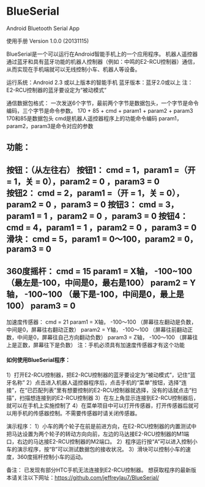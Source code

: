 BlueSerial
==========

Android Bluetooth Serial App

使用手册
Version 1.0.0  (20131115)

BlueSerial是一个可以运行在Android智能手机上的一个应用程序。
机器人遥控器通过蓝牙和具有蓝牙功能的机器人控制器（例如：中鸣的E2-RCU控制器）通信，
从而实现在手机端就可以无线控制小车、机器人等设备。

运行系统：Android 2.3 或以上版本的智能手机
蓝牙版本：蓝牙2.0或以上
注：E2-RCU控制器的蓝牙要设定为“被动模式”

通信数据包格式：
一次发送6个字节，最前两个字节是数据包头，一个字节是命令编码，三个字节是命令参数。
170 + 85 + cmd + param1 + param2 + param3
170和85是数据包头
cmd是机器人遥控器程序上的功能命令编码
param1，param2，param3是命令对应的参数

功能：
------------------------------------
按钮：（从左往右）
按钮1： cmd = 1，param1 =（开 = 1，关 = 0），param2 = 0 ，param3 = 0  
按钮2： cmd = 2，param1 =（开 = 1，关 = 0），param2 = 0 ，param3 = 0
按钮3： cmd = 3，param1 = 1 ，param2 = 0 ，param3 = 0
按钮4： cmd = 4，param1 = 1 ，param2 = 0 ，param3 = 0
滑块：   cmd = 5，param1 =  0～100，param2 = 0，param3 = 0
------------------------------------
360度摇杆：
cmd  = 15 
param1 = X轴， -100~100 （最左是-100，中间是0，最右是100）
param2 = Y轴， -100~100 （最下是-100，中间是0，最上是100）
param3 = 0  
------------------------------------
加速度传感器：
cmd = 21 
param1 = X轴， -100～100 （屏幕往左翻动是负数，中间是0，屏幕往右翻动正数）
param2 = Y轴， -100～100 （屏幕往前翻动正数，中间是0，屏幕往自己方向翻动负数）
param3 = Z轴， -100～100 （屏幕往上是正数，屏幕往下是负数）
注：手机必须具有加速度传感器才有这个功能




<h4>如何使用BlueSerial程序：</h4>
1）打开E2-RCU控制器，把E2-RCU控制器的蓝牙要设定为“被动模式”，记住“蓝牙名称”
2）点击进入机器人遥控器程序后，点击手机的“菜单”按钮，选择“连接”，在“已匹配列表”里有想要控制的E2-RCU控制器就选择，没有的话就点击“扫描”，扫描想连接到的E2-RCU控制器
3）在左上角显示连接到E2-RCU控制器后，就可以在手机上实施控制了
4）在菜单项目中可以打开传感器，打开传感器后就可以用手机的传感器控制。不需要传感器时请关闭传感器。

演示程序：
1）小车的两个轮子在前是前进方向，在E2-RCU控制器的内置测试中把马达设置为两个轮子的转动方向向前，左边的马达接E2-RCU控制器的M1端口，右边的马达接E2-RCU控制器的M2端口。
2）程序运行按“A”可以进入控制小车的演示程序，按“B”可以测试数据包的接收状况。
3）滑块可以控制小车的速度，360度摇杆控制小车的运动。

备注：
已发现有部分HTC手机无法连接到E2-RCU控制器。
想获取程序的最新版本请关注以下网址：https://github.com/jeffreylau7/BlueSerial/
